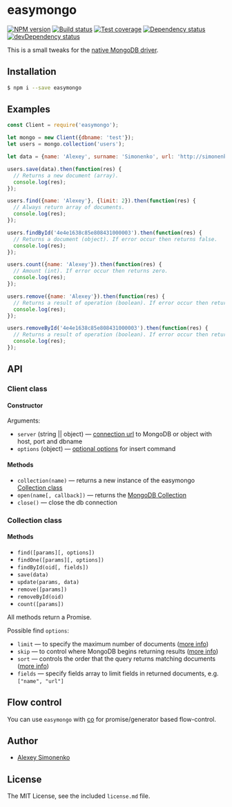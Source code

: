 # easymongo

[![NPM version][npm-image]][npm-url]
[![Build status][travis-image]][travis-url]
[![Test coverage][coveralls-image]][coveralls-url]
[![Dependency status][dependency-image]][dependency-url]
[![devDependency status][devdependency-image]][devdependency-url]

This is a small tweaks for the [native MongoDB driver](https://github.com/mongodb/node-mongodb-native).

## Installation

```bash
$ npm i --save easymongo
```

## Examples

```js
const Client = require('easymongo');

let mongo = new Client({dbname: 'test'});
let users = mongo.collection('users');

let data = {name: 'Alexey', surname: 'Simonenko', url: 'http://simonenko.su'};

users.save(data).then(function(res) {
  // Returns a new document (array).
  console.log(res);
});

users.find({name: 'Alexey'}, {limit: 2}).then(function(res) {
  // Always return array of documents.
  console.log(res);
});

users.findById('4e4e1638c85e808431000003').then(function(res) {
  // Returns a document (object). If error occur then returns false.
  console.log(res);
});

users.count({name: 'Alexey'}).then(function(res) {
  // Amount (int). If error occur then returns zero.
  console.log(res);
});

users.remove({name: 'Alexey'}).then(function(res) {
  // Returns a result of operation (boolean). If error occur then returns false.
  console.log(res);
});

users.removeById('4e4e1638c85e808431000003').then(function(res) {
  // Returns a result of operation (boolean). If error occur then returns false.
  console.log(res);
});
```

## API

### Client class

#### Constructor

Arguments:

  * `server` (string || object) — [connection url](http://docs.mongodb.org/manual/reference/connection-string/) to MongoDB or object with host, port and dbname
  * `options` (object) — [optional options](http://mongodb.github.io/node-mongodb-native/api-generated/mongoclient.html#connect) for insert command

#### Methods

* `collection(name)` — returns a new instance of the easymongo [Collection class](#collection-class)
* `open(name[, callback])` — returns the [MongoDB Collection](http://mongodb.github.io/node-mongodb-native/api-generated/collection.html)
* `close()` — close the db connection

### Collection class

#### Methods

* `find([params][, options])`
* `findOne([params][, options])`
* `findById(oid[, fields])`
* `save(data)`
* `update(params, data)`
* `remove([params])`
* `removeById(oid)`
* `count([params])`

All methods return a Promise.

Possible find `options`:

* `limit` — to specify the maximum number of documents ([more info](http://docs.mongodb.org/manual/reference/method/cursor.limit/))
* `skip` — to control where MongoDB begins returning results ([more info](http://docs.mongodb.org/manual/reference/method/cursor.skip/))
* `sort` — controls the order that the query returns matching documents ([more info](http://docs.mongodb.org/manual/reference/method/cursor.sort/))
* `fields` — specify fields array to limit fields in returned documents, e.g. `["name", "url"]`

## Flow control

You can use `easymongo` with [co](https://github.com/visionmedia/co) for promise/generator based flow-control.

## Author

  - [Alexey Simonenko](https://github.com/meritt)

## License

The MIT License, see the included `license.md` file.

[npm-image]: https://img.shields.io/npm/v/easymongo.svg?style=flat
[npm-url]: https://www.npmjs.com/package/easymongo
[travis-image]: https://travis-ci.org/meritt/easymongo.svg?branch=master
[travis-url]: https://travis-ci.org/meritt/easymongo
[coveralls-image]: https://coveralls.io/repos/meritt/easymongo/badge.svg?branch=master&service=github
[coveralls-url]: https://coveralls.io/github/meritt/easymongo?branch=master
[dependency-image]: https://img.shields.io/david/meritt/easymongo.svg?style=flat
[dependency-url]: https://david-dm.org/meritt/easymongo
[devdependency-image]: https://img.shields.io/david/dev/meritt/easymongo.svg?style=flat
[devdependency-url]: https://david-dm.org/meritt/easymongo#info=devDependencies
